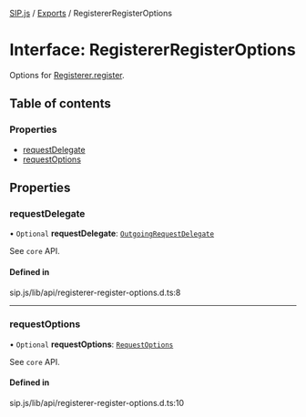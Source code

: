 [SIP.js](../README.md) / [Exports](../modules.md) / RegistererRegisterOptions

# Interface: RegistererRegisterOptions

Options for [Registerer.register](../classes/Registerer.md#register).

## Table of contents

### Properties

- [requestDelegate](RegistererRegisterOptions.md#requestdelegate)
- [requestOptions](RegistererRegisterOptions.md#requestoptions)

## Properties

### requestDelegate

• `Optional` **requestDelegate**: [`OutgoingRequestDelegate`](OutgoingRequestDelegate.md)

See `core` API.

#### Defined in

sip.js/lib/api/registerer-register-options.d.ts:8

___

### requestOptions

• `Optional` **requestOptions**: [`RequestOptions`](RequestOptions.md)

See `core` API.

#### Defined in

sip.js/lib/api/registerer-register-options.d.ts:10
